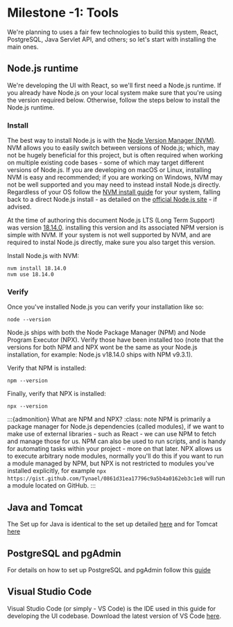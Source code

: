# Milestone -1: Tools

We're planning to uses a fair few technologies to build this system, React, PostgreSQL, Java Servlet API, and others; so let's start with installing the main ones.

## Node.js runtime

We're developing the UI with React, so we'll first need a Node.js runtime. If you already have Node.js on your local system make sure that you're using the version required below. Otherwise, follow the steps below to install the Node.js runtime.

### Install

The best way to install Node.js is with the [Node Version Manager (NVM)](https://github.com/nvm-sh/nvm). NVM allows you to easily switch between versions of Node.js; which, may not be hugely beneficial for this project, but is often required when working on multiple existing code bases - some of which may target different versions of Node.js. If you are developing on macOS or Linux, installing NVM is easy and recommended; if you are working on Windows, NVM may not  be well supported and you may need to instead install Node.js directly. Regardless of your OS follow the [NVM install guide](https://github.com/nvm-sh/nvm) for your system, falling back to a direct Node.js install - as detailed on the [official Node.js site](https://nodejs.org/en/download/package-manager/) - if advised.

At the time of authoring this document Node.js LTS (Long Term Support) was version [18.14.0](https://nodejs.org/en/download/). installing this version and its associated NPM version is simple with NVM. If your system is not well supported by NVM, and are required to instal Node.js directly, make sure you also target this version.

Install Node.js with NVM:

```shell
nvm install 18.14.0
nvm use 18.14.0
```

### Verify

Once you've installed Node.js you can verify your installation like so:

```shell
node --version
```

Node.js ships with both the Node Package Manager (NPM) and Node Program Executor (NPX). Verify those have been installed too (note that the versions for both NPM and NPX wont be the same as your Node.js installation, for example: Node.js v18.14.0 ships with NPM v9.3.1).

Verify that NPM is installed:

```shell
npm --version
```

Finally, verify that NPX is installed:

```shell
npx --version
```

:::{admonition} What are NPM and NPX?
:class: note
NPM is primarily a package manager for Node.js dependencies (called modules), if we want to make use of external libraries - such as React - we can use NPM to fetch and manage those for us. NPM can also be used to run scripts, and is handy for automating tasks within your project - more on that later. NPX allows us to execute arbitrary node modules, normally you'll do this if you want to run a module managed by NPM, but NPX is not restricted to modules you've installed explicitly, for example `npx https://gist.github.com/Tynael/0861d31ea17796c9a5b4a0162eb3c1e8` will run a module located on GitHub.
:::

## Java and Tomcat

The Set up for Java is identical to the set up detailed [here](../setup_dev/1_intellij_install.md) and for Tomcat [here](../setup_dev/2_tomcat_download.md)

## PostgreSQL and pgAdmin

For details on how to set up PostgreSQL and pgAdmin follow this [guide](../setup_dev/3_postgresql_setup.md)

## Visual Studio Code

Visual Studio Code (or simply - VS Code) is the IDE used in this guide for developing the UI codebase. Download the latest version of VS Code [here](https://code.visualstudio.com/).
